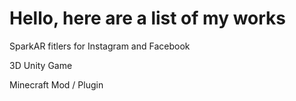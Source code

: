 <html>
<body>
<h1>Hello, here are a list of my works</h1>
<p>SparkAR fitlers for Instagram and Facebook</p>
<p>3D Unity Game</p>
<p>Minecraft Mod / Plugin</p>  
</body>
</html>
